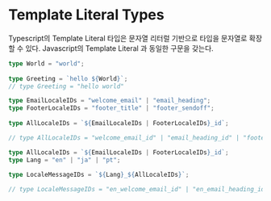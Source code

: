 # Template Literal Types

Typescript의 Template Literal 타입은 문자열 리터럴 기반으로 타입을 문자열로 확장할 수 있다.
Javascript의 Template Literal 과 동일한 구문을 갖는다. 
```ts
type World = "world";
 
type Greeting = `hello ${World}`;
// type Greeting = "hello world"
```

```ts
type EmailLocaleIDs = "welcome_email" | "email_heading";
type FooterLocaleIDs = "footer_title" | "footer_sendoff";
 
type AllLocaleIDs = `${EmailLocaleIDs | FooterLocaleIDs}_id`;

// type AllLocaleIDs = "welcome_email_id" | "email_heading_id" | "footer_title_id" | "footer_sendoff_id"
```


```ts
type AllLocaleIDs = `${EmailLocaleIDs | FooterLocaleIDs}_id`;
type Lang = "en" | "ja" | "pt";
 
type LocaleMessageIDs = `${Lang}_${AllLocaleIDs}`;

// type LocaleMessageIDs = "en_welcome_email_id" | "en_email_heading_id" | "en_footer_title_id" | "en_footer_sendoff_id" | "ja_welcome_email_id" | "ja_email_heading_id" | "ja_footer_title_id" | "ja_footer_sendoff_id" | "pt_welcome_email_id" | "pt_email_heading_id" | "pt_footer_title_id" | "pt_footer_sendoff_id"
```



